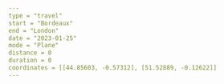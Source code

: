 ```yaml
---
type = "travel"
start = "Bordeaux"
end = "London"
date = "2023-01-25"
mode = "Plane"
distance = 0
duration = 0
coordinates = [[44.85603, -0.57312], [51.52889, -0.12622]]
---
```

